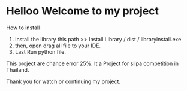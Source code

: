 # Helloo Welcome to my project
 How to install
 1. install the library this path >> Install Library / dist / libraryinstall.exe
 2. then, open drag all file to your IDE.
 3. Last Run python file.

This project are chance error 25%.
It a Project for slipa competition in Thailand.

Thank you for watch or continuing my project.
